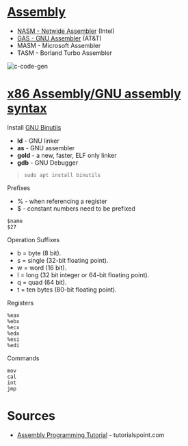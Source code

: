 # [Assembly](https://en.wikipedia.org/wiki/Assembly_language)



- [NASM - Netwide Assembler](https://en.wikipedia.org/wiki/Netwide_Assembler) (Intel)
- [GAS - GNU Assembler](https://en.wikipedia.org/wiki/GNU_Assembler) (AT&T)
- MASM - Microsoft Assembler
- TASM - Borland Turbo Assembler

![c-code-gen](https://user-images.githubusercontent.com/8178412/210178033-66012b40-ed92-47dd-8c29-73061b9cbb42.png)


# [x86 Assembly/GNU assembly syntax](https://en.wikibooks.org/wiki/X86_Assembly/GNU_assembly_syntax)

Install [GNU Binutils](https://www.gnu.org/software/binutils/)
- **ld** - GNU linker
- **as** - GNU assembler
- **gold** - a new, faster, ELF only linker
- **gdb** - GNU Debugger

> `sudo apt install binutils`

Prefixes
- % - when referencing a register 
- $ - constant numbers need to be prefixed
```
$name
$27
```
Operation Suffixes
- b = byte (8 bit).
- s = single (32-bit floating point).
- w = word (16 bit).
- l = long (32 bit integer or 64-bit floating point).
- q = quad (64 bit).
- t = ten bytes (80-bit floating point).

Registers

```
%eax
%ebx
%ecx
%edx
%esi
%edi
```

Commands
```
mov
cal
int
jmp
```

# Sources
- [Assembly Programming Tutorial](https://www.tutorialspoint.com/assembly_programming/assembly_tutorial.pdf) - tutorialspoint.com

